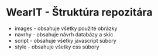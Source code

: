 # WearIT - Štruktúra repozitára
- images - obsahuje všetky použité obrázky 
- navrhy - obsahuje návrh databázy a skíc
- script - obsahuje všetky javascript súbory
- style  - obsahuje všetky css súbory
